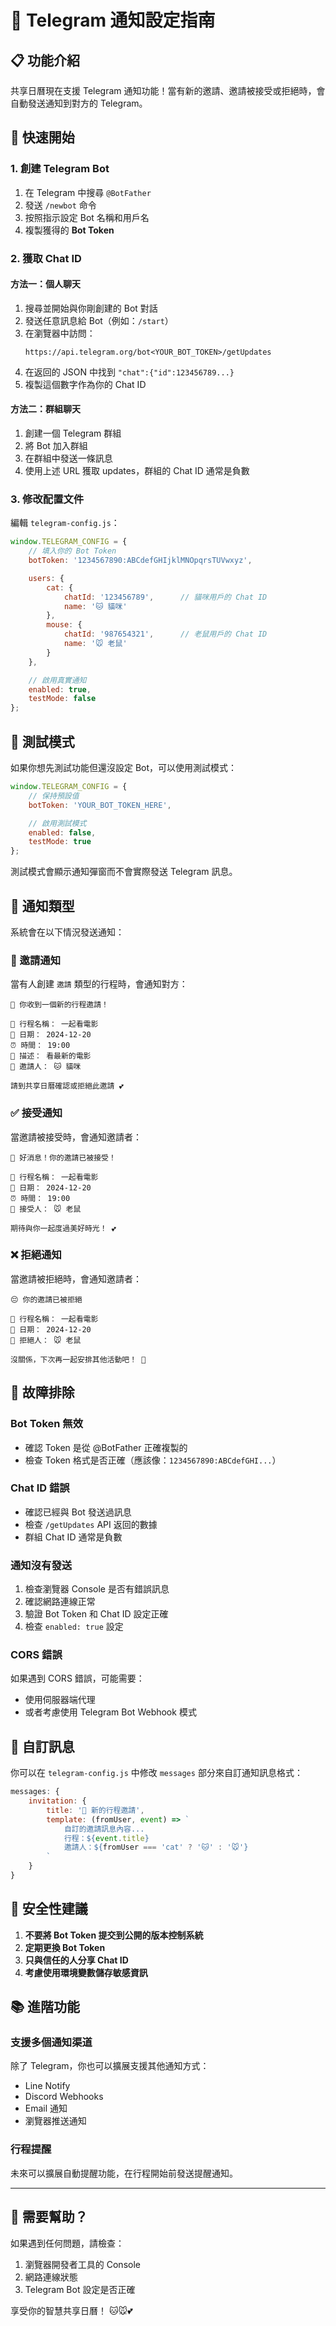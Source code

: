 # 📱 Telegram 通知設定指南

## 📋 功能介紹

共享日曆現在支援 Telegram 通知功能！當有新的邀請、邀請被接受或拒絕時，會自動發送通知到對方的 Telegram。

## 🚀 快速開始

### 1. 創建 Telegram Bot

1. 在 Telegram 中搜尋 `@BotFather`
2. 發送 `/newbot` 命令
3. 按照指示設定 Bot 名稱和用戶名
4. 複製獲得的 **Bot Token**

### 2. 獲取 Chat ID

#### 方法一：個人聊天
1. 搜尋並開始與你剛創建的 Bot 對話
2. 發送任意訊息給 Bot（例如：`/start`）
3. 在瀏覽器中訪問：
   ```
   https://api.telegram.org/bot<YOUR_BOT_TOKEN>/getUpdates
   ```
4. 在返回的 JSON 中找到 `"chat":{"id":123456789...}`
5. 複製這個數字作為你的 Chat ID

#### 方法二：群組聊天
1. 創建一個 Telegram 群組
2. 將 Bot 加入群組
3. 在群組中發送一條訊息
4. 使用上述 URL 獲取 updates，群組的 Chat ID 通常是負數

### 3. 修改配置文件

編輯 `telegram-config.js`：

```javascript
window.TELEGRAM_CONFIG = {
    // 填入你的 Bot Token
    botToken: '1234567890:ABCdefGHIjklMNOpqrsTUVwxyz',

    users: {
        cat: {
            chatId: '123456789',      // 貓咪用戶的 Chat ID
            name: '🐱 貓咪'
        },
        mouse: {
            chatId: '987654321',      // 老鼠用戶的 Chat ID
            name: '🐭 老鼠'
        }
    },

    // 啟用真實通知
    enabled: true,
    testMode: false
};
```

## 🧪 測試模式

如果你想先測試功能但還沒設定 Bot，可以使用測試模式：

```javascript
window.TELEGRAM_CONFIG = {
    // 保持預設值
    botToken: 'YOUR_BOT_TOKEN_HERE',

    // 啟用測試模式
    enabled: false,
    testMode: true
};
```

測試模式會顯示通知彈窗而不會實際發送 Telegram 訊息。

## 📱 通知類型

系統會在以下情況發送通知：

### 📩 邀請通知
當有人創建 `邀請` 類型的行程時，會通知對方：
```
🎉 你收到一個新的行程邀請！

📅 行程名稱： 一起看電影
📆 日期： 2024-12-20
⏰ 時間： 19:00
📝 描述： 看最新的電影
👤 邀請人： 🐱 貓咪

請到共享日曆確認或拒絕此邀請 💕
```

### ✅ 接受通知
當邀請被接受時，會通知邀請者：
```
🎊 好消息！你的邀請已被接受！

📅 行程名稱： 一起看電影
📆 日期： 2024-12-20
⏰ 時間： 19:00
👤 接受人： 🐭 老鼠

期待與你一起度過美好時光！ 💕
```

### ❌ 拒絕通知
當邀請被拒絕時，會通知邀請者：
```
😔 你的邀請已被拒絕

📅 行程名稱： 一起看電影
📆 日期： 2024-12-20
👤 拒絕人： 🐭 老鼠

沒關係，下次再一起安排其他活動吧！ 🤗
```

## 🔧 故障排除

### Bot Token 無效
- 確認 Token 是從 @BotFather 正確複製的
- 檢查 Token 格式是否正確（應該像：`1234567890:ABCdefGHI...`）

### Chat ID 錯誤
- 確認已經與 Bot 發送過訊息
- 檢查 `/getUpdates` API 返回的數據
- 群組 Chat ID 通常是負數

### 通知沒有發送
1. 檢查瀏覽器 Console 是否有錯誤訊息
2. 確認網路連線正常
3. 驗證 Bot Token 和 Chat ID 設定正確
4. 檢查 `enabled: true` 設定

### CORS 錯誤
如果遇到 CORS 錯誤，可能需要：
- 使用伺服器端代理
- 或者考慮使用 Telegram Bot Webhook 模式

## 🎨 自訂訊息

你可以在 `telegram-config.js` 中修改 `messages` 部分來自訂通知訊息格式：

```javascript
messages: {
    invitation: {
        title: '📩 新的行程邀請',
        template: (fromUser, event) => `
            自訂的邀請訊息內容...
            行程：${event.title}
            邀請人：${fromUser === 'cat' ? '🐱' : '🐭'}
        `
    }
}
```

## 🔐 安全性建議

1. **不要將 Bot Token 提交到公開的版本控制系統**
2. **定期更換 Bot Token**
3. **只與信任的人分享 Chat ID**
4. **考慮使用環境變數儲存敏感資訊**

## 📚 進階功能

### 支援多個通知渠道

除了 Telegram，你也可以擴展支援其他通知方式：
- Line Notify
- Discord Webhooks
- Email 通知
- 瀏覽器推送通知

### 行程提醒

未來可以擴展自動提醒功能，在行程開始前發送提醒通知。

---

## 🤝 需要幫助？

如果遇到任何問題，請檢查：
1. 瀏覽器開發者工具的 Console
2. 網路連線狀態
3. Telegram Bot 設定是否正確

享受你的智慧共享日曆！ 🐱🐭💕